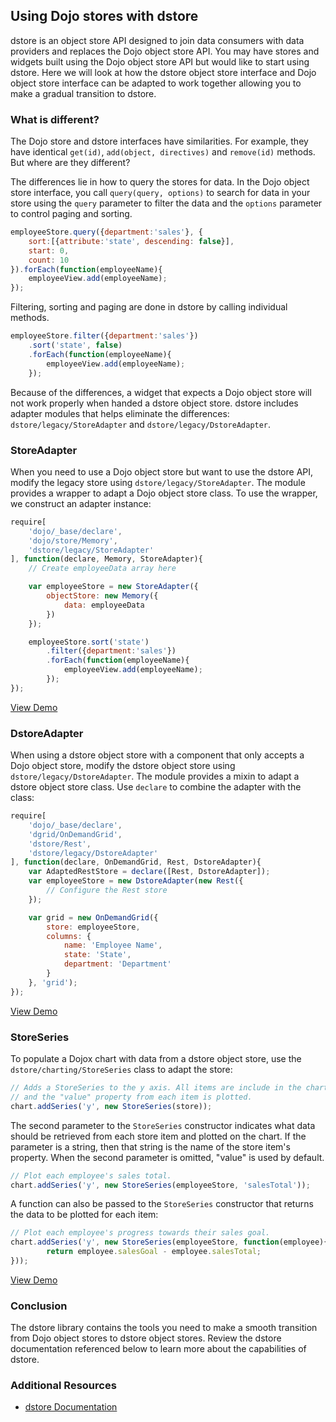 ## Using Dojo stores with dstore
dstore is an object store API designed to join data consumers with data providers and replaces the Dojo object store API.  You may have stores and widgets built using the Dojo object store API but would like to start using dstore.  Here we will look at how the dstore object store interface and Dojo object store interface can be adapted to work together allowing you to make a gradual transition to dstore.

### What is different?

The Dojo store and dstore interfaces have similarities.  For example, they have identical `get(id)`, `add(object, directives)` and `remove(id)` methods.  But where are they different?

The differences lie in how to query the stores for data.  In the Dojo object store interface, you call `query(query, options)` to search for data in your store using the `query` parameter to filter the data and the `options` parameter to control paging and sorting.

```js
employeeStore.query({department:'sales'}, {
	sort:[{attribute:'state', descending: false}],
	start: 0,
	count: 10
}).forEach(function(employeeName){
	employeeView.add(employeeName);
});
```

Filtering, sorting and paging are done in dstore by calling individual methods.

```js
employeeStore.filter({department:'sales'})
	.sort('state', false)
	.forEach(function(employeeName){
		employeeView.add(employeeName);
	});
```

Because of the differences, a widget that expects a Dojo object store will not work properly when handed a dstore object store.  dstore includes adapter modules that helps eliminate the differences: `dstore/legacy/StoreAdapter` and `dstore/legacy/DstoreAdapter`.

### StoreAdapter

When you need to use a Dojo object store but want to use the dstore API, modify the legacy store using `dstore/legacy/StoreAdapter`. The module provides a wrapper to adapt a Dojo object store class. To use the wrapper, we construct an adapter instance:

```js
require[
	'dojo/_base/declare',
	'dojo/store/Memory',
	'dstore/legacy/StoreAdapter'
], function(declare, Memory, StoreAdapter){
	// Create employeeData array here

	var employeeStore = new StoreAdapter({
		objectStore: new Memory({
			data: employeeData
		})
	});

	employeeStore.sort('state')
		.filter({department:'sales'})
		.forEach(function(employeeName){
			employeeView.add(employeeName);
		});
});
```

<a class="button" href="demo/store_adapters.html">View Demo</a>

### DstoreAdapter

When using a dstore object store with a component that only accepts a Dojo object store, modify the dstore object store using `dstore/legacy/DstoreAdapter`.  The module provides a mixin to adapt a dstore object store class.  Use `declare` to combine the adapter with the class:

```js
require[
	'dojo/_base/declare',
	'dgrid/OnDemandGrid',
	'dstore/Rest',
	'dstore/legacy/DstoreAdapter'
], function(declare, OnDemandGrid, Rest, DstoreAdapter){
	var AdaptedRestStore = declare([Rest, DstoreAdapter]);
	var employeeStore = new DstoreAdapter(new Rest({
		// Configure the Rest store
	});

	var grid = new OnDemandGrid({
		store: employeeStore,
		columns: {
			name: 'Employee Name',
			state: 'State',
			department: 'Department'
		}
	}, 'grid');
});
```

<a class="button" href="demo/store_adapters.html">View Demo</a>

### StoreSeries

To populate a Dojox chart with data from a dstore object store, use the `dstore/charting/StoreSeries` class to adapt the store:

```js
// Adds a StoreSeries to the y axis. All items are include in the chart
// and the "value" property from each item is plotted.
chart.addSeries('y', new StoreSeries(store));
```

The second parameter to the `StoreSeries` constructor indicates what data should be retrieved from each store item and plotted on the chart.  If the parameter is a string, then that string is the name of the store item's property.  When the second parameter is omitted, "value" is used by default.

```js
// Plot each employee's sales total.
chart.addSeries('y', new StoreSeries(employeeStore, 'salesTotal'));
```

A function can also be passed to the `StoreSeries` constructor that returns the data to be plotted for each item:

```js
// Plot each employee's progress towards their sales goal.
chart.addSeries('y', new StoreSeries(employeeStore, function(employee){
		return employee.salesGoal - employee.salesTotal;
}));
```

<a class="button" href="demo/store_adapters.html">View Demo</a>

### Conclusion

The dstore library contains the tools you need to make a smooth transition from Dojo object stores to dstore object stores.  Review the dstore documentation referenced below to learn more about the capabilities of dstore.

### Additional Resources

* [dstore Documentation](https://github.com/SitePen/dstore/blob/master/README.md)